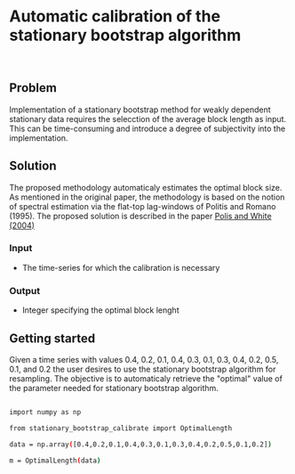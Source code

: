# Automatic calibration of the stationary bootstrap algorithm
</br>

## Problem

Implementation of a stationary bootstrap method for weakly dependent stationary data requires the selecction of the average block length as input. This can be time-consuming and introduce a degree of subjectivity into the implementation.

## Solution

The proposed methodology automaticaly estimates the optimal block size. As mentioned in the original paper, the methodology is based on the notion of spectral estimation via the flat-top lag-windows of Politis and Romano (1995). The proposed solution is described in the paper [Polis and White (2004)](http://public.econ.duke.edu/~ap172/Politis_White_2004.pdf) 

### Input
- The time-series for which the calibration is necessary

### Output
- Integer specifying the optimal block lenght

## Getting started
Given a time series with values 0.4, 0.2, 0.1, 0.4, 0.3, 0.1, 0.3, 0.4, 0.2, 0.5, 0.1, and 0.2 the user desires to use the stationary bootstrap algorithm for resampling. The objective is to automaticaly retrieve the "optimal" value of the parameter needed for stationary bootstrap algorithm. 

```bash

import numpy as np

from stationary_bootstrap_calibrate import OptimalLength

data = np.array([0.4,0.2,0.1,0.4,0.3,0.1,0.3,0.4,0.2,0.5,0.1,0.2])

m = OptimalLength(data)

```
